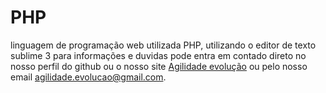# PHP
linguagem de programação web utilizada PHP, utilizando o editor de texto sublime 3 para informações e duvidas pode entra em contado direto no nosso perfil do github ou o nosso site <a href="https://agilidadeevolucao.000webhostapp.com/">Agilidade evolução</a> ou pelo nosso email agilidade.evolucao@gmail.com.
